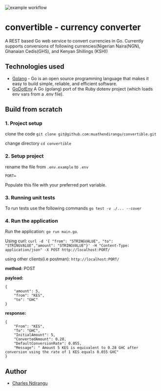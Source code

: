 ![example workflow](https://github.com/muathendirangu/convertible/actions/workflows/go.yml/badge.svg)

# convertible - currency converter
A REST based Go web service to convert currencies in Go. Currently supports conversions of following currencies(Nigerian Naira(NGN), Ghanaian Cedis(GHS), and Kenyan Shillings (KSH))

## Technologies used
  - [Golang](https://golang.org/) - Go is an open source programming language that makes it easy to build simple, reliable, and efficient software.
  - [GoDotEnv](https://pkg.go.dev/github.com/joho/godotenv) A Go (golang) port of the Ruby dotenv project (which loads env vars from a .env file).


## Build from scratch

### 1. Project setup
clone the code
`git clone git@github.com:muathendirangu/convertible.git`

change directory
`cd convertible`

### 2. Setup project
 
rename the file from `.env.example` to `.env` 
```
PORT=
```
Populate this file with your preferred port variable.


### 3. Running unit tests

To run tests use the following commands
`go test -v ./... --cover`

### 4. Run the application

Run the application: `go run main.go`.

Using curl:
`curl -d '{ "from": "STRINGVALUE", "to": "STRINGVALUE","amount": "STRINGVALUE"}' -H "Content-Type: application/json" -X POST http://localhost:PORT/`

using other clients(i.e postman):
`http://localhost:PORT/`

**method:** POST

**payload:**

```
{
    "amount": 5,
    "from": "KES",
    "to": "GHC"
}
```
**response:**
```
{
    "From": "KES",
    "To": "GHC",
    "InitialAmount": 5,
    "ConvertedAmount": 0.28,
    "DefaultConversionRate": 0.055,
    "Message": " Amount 5 KES is equivalent to 0.28 GHC after conversion using the rate of 1 KES equals 0.055 GHC"
}
```


## Author

- [Charles Ndirangu](https://twitter.com/muathendirangu)


